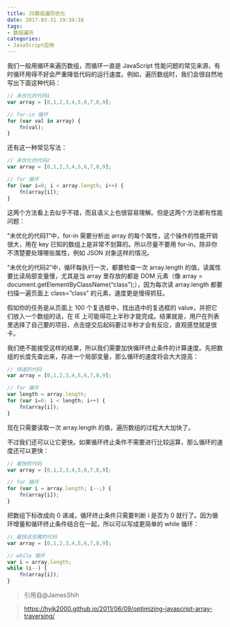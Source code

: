 ```yaml
---
title: JS数组遍历优化
date: 2017-03-31 19:34:18
tags: 
- 数组遍历
categories: 
- JavaScript应用
---
```


我们一般用循环来遍历数组，而循环一直是 JavaScript 性能问题的常见来源，有时循环用得不好会严重降低代码的运行速度。例如，遍历数组时，我们会很自然地写出下面这种代码：

<!-- more -->

```javascript
// 未优化的代码1
var array = [0,1,2,3,4,5,6,7,8,9];

// for-in 循环
for (var val in array) {
    fn(val);
}
```

还有这一种常见写法：

```javascript
// 未优化的代码2
var array = [0,1,2,3,4,5,6,7,8,9];

// for 循环
for (var i=0; i < array.length; i++) {
    fn(array[i]);
}
```

这两个方法看上去似乎不错，而且语义上也很容易理解。但是这两个方法都有性能问题：

“未优化的代码1”中，for-in 需要分析出 array 的每个属性，这个操作的性能开销很大，用在 key 已知的数组上是非常不划算的。所以尽量不要用 for-in，除非你不清楚要处理哪些属性，例如 JSON 对象这样的情况。

“未优化的代码2”中，循环每执行一次，都要检查一次 array.length 的值，读属性要比读局部变量慢，尤其是当 array 里存放的都是 DOM 元素（像 array = document.getElementByClassName(“class”);），因为每次读 array.length 都要扫描一遍页面上 class=”class” 的元素，速度更是慢得抓狂。

假如你的任务是从页面上 100 个复选框中，找出选中的复选框的 value，并把它们放入一个数组的话，在 IE 上可能得花上半秒才能完成。结果就是，用户在列表里选择了自己要的项目，点击提交后起码要过半秒才会有反应，直观感觉就是很卡。

我们绝不能接受这样的结果，所以我们需要加快循环终止条件的计算速度。先把数组的长度先查出来，存进一个局部变量，那么循环的速度将会大大提高：

```javascript
// 快速的代码
var array = [0,1,2,3,4,5,6,7,8,9];

// for 循环
var length = array.length;
for (var i=0; i < length; i++) {
    fn(array[i]);
}
```

现在只需要读取一次 array.length 的值，遍历数组的过程大大加快了。

不过我们还可以让它更快。如果循环终止条件不需要进行比较运算，那么循环的速度还可以更快：

```javascript
// 最快的代码
var array = [0,1,2,3,4,5,6,7,8,9];

// for 循环
for (var i = array.length; i--;) {
    fn(array[i]);
}
```

把数组下标改成向 0 递减，循环终止条件只需要判断 i 是否为 0 就行了。因为循环增量和循环终止条件结合在一起，所以可以写成更简单的 while 循环：

```javascript
// 最快且优雅的代码
var array = [0,1,2,3,4,5,6,7,8,9];

// while 循环
var i = array.length;
while (i--) {
    fn(array[i]);
}
```

>引用自@JamesShih 

>https://hyjk2000.github.io/2011/06/09/optimizing-javascript-array-traversing/